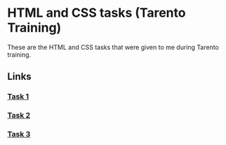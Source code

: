 # HTML and CSS tasks (Tarento Training)

These are the HTML and CSS tasks that were given to me during Tarento training.


## Links
### [Task 1](https://html-css-tasks-tarento-task-1.vercel.app/)
### [Task 2](https://html-css-tasks-tarento-task-2.vercel.app/)
### [Task 3](https://html-css-tasks-tarento-task-3.vercel.app/)

